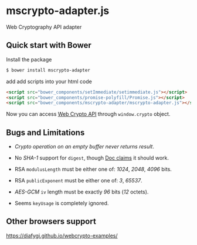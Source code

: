 mscrypto-adapter.js
===================

Web Cryptography API adapter

Quick start with Bower
----------------------

Install the package

```sh
$ bower install mscrypto-adapter
```

add add scripts into your html code

```html
<script src="bower_components/setImmediate/setimmediate.js"></script>
<script src="bower_components/promise-polyfill/Promise.js"></script>
<script src="bower_components/mscrypto-adapter/mscrypto-adapter.js"></script>
```

Now you can access [Web Crypto API](www.w3.org/TR/WebCryptoAPI/) through `window.crypto` object.

Bugs and Limitations
--------------------

 * *Crypto operation on an empty buffer never returns result*.

 * No *SHA-1* support for `digest`, though [Doc claims](https://msdn.microsoft.com/en-us/library/dn302338(v=vs.85).aspx) it should work.

 * RSA `modulusLength` must be either one of: _1024_, _2048_, _4096_ bits.

 * RSA `publicExponent` must be either one of: _3_, _65537_.

 * *AES-GCM* `iv` length must be exactly _96_ bits (_12_ octets).

 * Seems `keyUsage` is completely ignored.

Other browsers support
----------------------

https://diafygi.github.io/webcrypto-examples/
